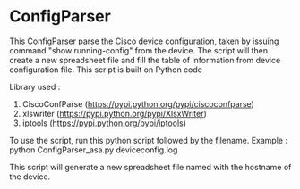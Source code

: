 # ConfigParser
This ConfigParser parse the Cisco device configuration, taken by issuing command "show running-config" from the device. The script will then create a new spreadsheet file and fill the table of information from device configuration file. This script is built on Python code

Library used :
1. CiscoConfParse (https://pypi.python.org/pypi/ciscoconfparse)
2. xlswriter (https://pypi.python.org/pypi/XlsxWriter)
3. iptools (https://pypi.python.org/pypi/iptools)
  
To use the script, run this python script followed by the filename. 
Example :
    python ConfigParser_asa.py deviceconfig.log
    
This script will generate a new spreadsheet file named with the hostname of the device. 
